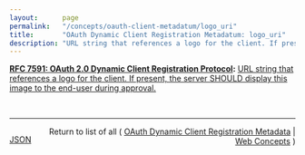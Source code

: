 ```yaml
---
layout:      page
permalink:   "/concepts/oauth-client-metadatum/logo_uri"
title:       "OAuth Dynamic Client Registration Metadatum: logo_uri"
description: "URL string that references a logo for the client. If present, the server SHOULD display this image to the end-user during approval."
---
```


**[RFC 7591: OAuth 2.0 Dynamic Client Registration Protocol](/specs/IETF/RFC/7591 "This specification defines mechanisms for dynamically registering OAuth 2.0 clients with authorization servers. Registration requests send a set of desired client metadata values to the authorization server. The resulting registration responses return a client identifier to use at the authorization server and the client metadata values registered for the client. The client can then use this registration information to communicate with the authorization server using the OAuth 2.0 protocol. This specification also defines a set of common client metadata fields and values for clients to use during registration."):** [URL string that references a logo for the client. If present, the server SHOULD display this image to the end-user during approval.](http://tools.ietf.org/html/rfc7591#section-2 "Read documentation for OAuth Dynamic Client Registration Metadatum &#34;logo_uri&#34;")

<br/>
<hr/>

<p style="float : left"><a href="./logo_uri.json" title="JSON representing this particular Web Concept value">JSON</a></p>
<p style="text-align: right">Return to list of all ( <a href="../oauth-client-metadata">OAuth Dynamic Client Registration Metadata</a> | <a href="../">Web Concepts</a> )</p>
